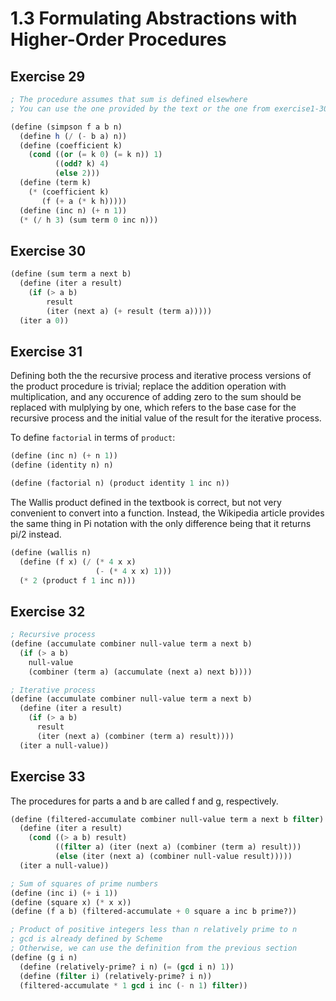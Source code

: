 # 1.3 Formulating Abstractions with Higher-Order Procedures

## Exercise 29

```scheme
; The procedure assumes that sum is defined elsewhere
; You can use the one provided by the text or the one from exercise1-30.scm

(define (simpson f a b n)
  (define h (/ (- b a) n))
  (define (coefficient k)
    (cond ((or (= k 0) (= k n)) 1)
          ((odd? k) 4)
          (else 2)))
  (define (term k)
    (* (coefficient k)
       (f (+ a (* k h)))))
  (define (inc n) (+ n 1))
  (* (/ h 3) (sum term 0 inc n)))
```

## Exercise 30

```scheme
(define (sum term a next b)
  (define (iter a result)
    (if (> a b)
        result
        (iter (next a) (+ result (term a)))))
  (iter a 0))
```

## Exercise 31

Defining both the the recursive process and iterative process versions of the
product procedure is trivial; replace the addition operation with
multiplication, and any occurence of adding zero to the sum should be replaced
with mulplying by one, which refers to the base case for the recursive process
and the initial value of the result for the iterative process. 

To define `factorial` in terms of `product`:

```scheme
(define (inc n) (+ n 1))
(define (identity n) n)

(define (factorial n) (product identity 1 inc n))
```

The Wallis product defined in the textbook is correct, but not very convenient
to convert into a function. Instead, the Wikipedia article provides the same
thing in Pi notation with the only difference being that it returns pi/2
instead.

```scheme
(define (wallis n)
  (define (f x) (/ (* 4 x x)
                   (- (* 4 x x) 1)))
  (* 2 (product f 1 inc n)))
```

## Exercise 32

```scheme
; Recursive process
(define (accumulate combiner null-value term a next b)
  (if (> a b)
    null-value
    (combiner (term a) (accumulate (next a) next b))))

; Iterative process
(define (accumulate combiner null-value term a next b)
  (define (iter a result)
    (if (> a b)
      result
      (iter (next a) (combiner (term a) result))))
  (iter a null-value))

```
## Exercise 33

The procedures for parts a and b are called f and g, respectively.

```scheme
(define (filtered-accumulate combiner null-value term a next b filter)
  (define (iter a result)
    (cond ((> a b) result)
          ((filter a) (iter (next a) (combiner (term a) result)))
          (else (iter (next a) (combiner null-value result)))))
  (iter a null-value))

; Sum of squares of prime numbers
(define (inc i) (+ i 1))
(define (square x) (* x x))
(define (f a b) (filtered-accumulate + 0 square a inc b prime?))

; Product of positive integers less than n relatively prime to n
; gcd is already defined by Scheme
; Otherwise, we can use the definition from the previous section
(define (g i n)
  (define (relatively-prime? i n) (= (gcd i n) 1))
  (define (filter i) (relatively-prime? i n))
  (filtered-accumulate * 1 gcd i inc (- n 1) filter))
```

